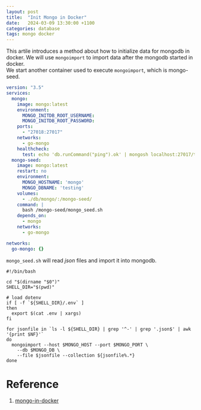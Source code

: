```yaml
---
layout: post
title:  "Init Mongo in Docker"
date:   2024-03-09 13:30:00 +1100
categories: database
tags: mongo docker
---
```


This artile introduces a method about how to initialize data for mongodb in docker. We will use `mongoimport` 
to import data after the mongodb started in docker.    
We start another container used to execute `mongoimport`, which is mongo-seed.

```yaml
version: "3.5"
services:
  mongo:
    image: mongo:latest
    environment:
      MONGO_INITDB_ROOT_USERNAME:
      MONGO_INITDB_ROOT_PASSWORD:
    ports:
      - "27018:27017"
    networks:
      - go-mongo
    healthcheck:
      test: echo 'db.runCommand("ping").ok' | mongosh localhost:27017/testing --quiet
  mongo-seed:
    image: mongo:latest
    restart: no
    environment:
      MONGO_HOSTNAME: 'mongo'
      MONGO_DBNAME: 'testing'
    volumes:
      - ./db/mongo/:/mongo-seed/
    command: |
      bash /mongo-seed/mongo_seed.sh
    depends_on:
      - mongo
    networks:
      - go-mongo

networks:
  go-mongo: {}

```

`mongo_seed.sh` will read _json_ files and import it into mongodb.
```shell
#!/bin/bash

cd "$(dirname "$0")"
SHELL_DIR="$(pwd)"

# load dotenv
if [ -f `${SHELL_DIR}/.env` ]
then
  export $(cat .env | xargs)
fi

for jsonfile in `ls -l ${SHELL_DIR} | grep '^-' | grep '.json$' | awk '{print $NF}'`
do
  mongoimport --host $MONGO_HOST --port $MONGO_PORT \
    --db $MONGO_DB \
    --file $jsonfile --collection ${jsonfile%.*}
done
```


# Reference
1. [mongo-in-docker](https://github.com/rhzx3519/mongo-in-docker)
